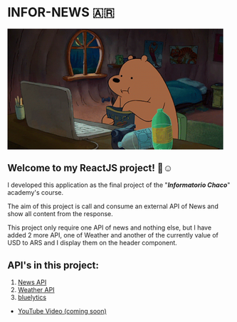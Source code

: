 # INFOR-NEWS :argentina:
<img src="https://github.com/darsaveli/Mariam/blob/main/1479814528_webarebears.gif" width="485px" align="center">

## Welcome to my ReactJS project! :wave::relaxed:

I developed this application as the final project of the "***Informatorio Chaco***" academy's course.


The aim of this project is call and consume an external API of News and show all content from the response.


This project only require one API of news and nothing else, but I have added 2 more API, one of Weather and another of the currently value of USD to ARS and I display them on the header component.


## API's in this project:

1. [News API](https://newsapi.org/)
2. [Weather API](https://www.weatherapi.com/)
3. [bluelytics](https://bluelytics.com.ar/#!/api)

- [YouTube Video (coming soon)]()
